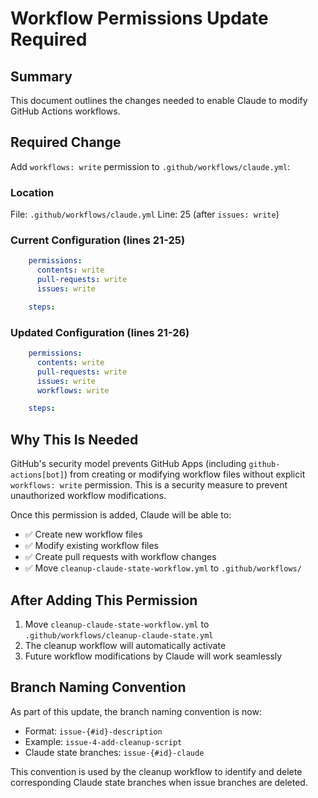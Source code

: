 # Workflow Permissions Update Required

## Summary
This document outlines the changes needed to enable Claude to modify GitHub Actions workflows.

## Required Change

Add `workflows: write` permission to `.github/workflows/claude.yml`:

### Location
File: `.github/workflows/claude.yml`
Line: 25 (after `issues: write`)

### Current Configuration (lines 21-25)
```yaml
    permissions:
      contents: write
      pull-requests: write
      issues: write

    steps:
```

### Updated Configuration (lines 21-26)
```yaml
    permissions:
      contents: write
      pull-requests: write
      issues: write
      workflows: write

    steps:
```

## Why This Is Needed

GitHub's security model prevents GitHub Apps (including `github-actions[bot]`) from creating or modifying workflow files without explicit `workflows: write` permission. This is a security measure to prevent unauthorized workflow modifications.

Once this permission is added, Claude will be able to:
- ✅ Create new workflow files
- ✅ Modify existing workflow files
- ✅ Create pull requests with workflow changes
- ✅ Move `cleanup-claude-state-workflow.yml` to `.github/workflows/`

## After Adding This Permission

1. Move `cleanup-claude-state-workflow.yml` to `.github/workflows/cleanup-claude-state.yml`
2. The cleanup workflow will automatically activate
3. Future workflow modifications by Claude will work seamlessly

## Branch Naming Convention

As part of this update, the branch naming convention is now:
- Format: `issue-{#id}-description`
- Example: `issue-4-add-cleanup-script`
- Claude state branches: `issue-{#id}-claude`

This convention is used by the cleanup workflow to identify and delete corresponding Claude state branches when issue branches are deleted.
